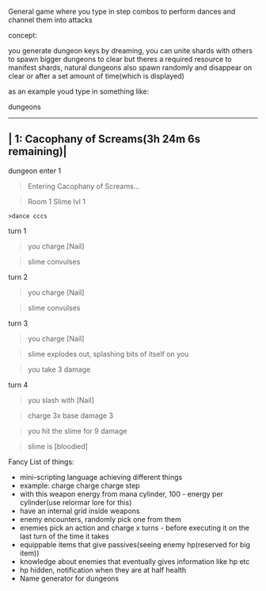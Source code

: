 General game where you type in step combos to perform dances and channel them into attacks

concept:

you generate dungeon keys by dreaming, you can unite shards with others to spawn bigger dungeons to clear but theres a required resource to manifest shards, natural dungeons also spawn randomly and disappear on clear or after a set amount of time(which is displayed)

as an example youd type in something like:

dungeons

-----------------------
| 1: Cacophany of Screams(3h 24m 6s remaining)|
-----------------------

dungeon enter 1

> Entering Cacophany of Screams...

>Room 1 
Slime lvl 1

```>dance cccs```

turn 1
> you charge [Nail] 

> slime convulses

turn 2

> you charge [Nail]

> slime convulses

turn 3

> you charge [Nail]

> slime explodes out, splashing bits of itself on you

> you take 3 damage

turn 4

> you slash with [Nail]

> charge 3x base damage 3 

> you hit the slime for 9 damage

> slime is [bloodied]



Fancy List of things:

- mini-scripting language achieving different things
- example: charge charge charge step
- with this weapon energy from mana cylinder, 100 - energy per cylinder(use relormar lore for this)
- have an internal grid inside weapons
- enemy encounters, randomly pick one from them
- enemies pick an action and charge x turns - before executing it on the last turn of the time it takes
- equippable items that give passives(seeing enemy hp(reserved for big item))
- knowledge about enemies that eventually gives information like hp etc
- hp hidden, notification when they are at half health
- Name generator for dungeons